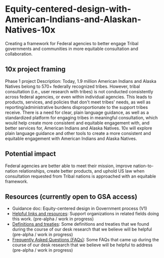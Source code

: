 # Equity-centered-design-with-American-Indians-and-Alaskan-Natives-10x
Creating a framework for Federal agencies to better engage Tribal governments and communities in more equitable consultation and collaboration. 

## 10x project framing 
Phase 1 project Description: Today, 1.9 million American Indians and Alaska Natives belong to 570+ federally recognized tribes. However, tribal consultation (i.e., user research with tribes) is not conducted consistently across federal agencies, or even within individual agencies. This leads to products, services, and policies that don't meet tribes' needs, as well as reporting/administrative burdens disproportionate to the support tribes receive. There is a need for clear, plain language guidance, as well as a standardized platform for engaging tribes in meaningful consultation, which would help create more consistent and equitable engagement with, and better services for, American Indians and Alaska Natives. 10x will explore plain language guidance and other tools to create a more consistent and equitable engagement with American Indians and Alaska Natives.

## Potential impact
Federal agencies are better able to meet their mission, improve nation-to-nation relationships, create better products, and uphold US law when consultation requested from Tribal nations is approached with an equitable framework.

## Resources (currently open to GSA access)
- Guidance doc: Equity-centered design in Government process (V1)
- [Helpful links and resources](https://docs.google.com/spreadsheets/d/1FaCn8sGc2rjoyK9iAIIsaDTXNs3kOno4M5LsCzFqKaI/edit?usp=sharing): Support organizations in related fields doing this work. (pre-alpha / work in progress)
- [Definitions and treaties](https://docs.google.com/document/d/1mGWYGzKOiCSFeVCtIZul5X5FVR3GxUZ6VWGHlpQPoWU/edit?usp=sharing): Some definitions and treaties that we found during the course of our desk research that we believe will be helpful (pre-alpha / work in progress)
- [Frequently Asked Questions (FAQs)](https://docs.google.com/document/d/1N_5cvoZWfgsVPzP7w1KFuqEv-fsD2BfK7gfcXzXM_Lw/edit#heading=h.5um6wre95xxo): Some FAQs that came up during the course of our desk research that we believe will be helpful to address (pre-alpha / work in progress)

